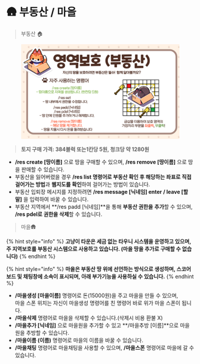 # 🛖 부동산 / 마을

> &#x20;부동산 🏠

<figure><img src="../../.gitbook/assets/image (5) (2).png" alt=""><figcaption></figcaption></figure>

> **토지 구매 가격: 384블럭 또는1칸당 5원, 청크당 약 1280원**

* **/res create \[땅이름]** 으로 땅을 구매할 수 있으며, **/res remove \[땅이름]** 으로 땅을 판매할 수 있습니다.&#x20;
* 부동산을 잃어버렸을 경우 **/res list 명령어로 부동산 확인 후 해당하는 좌표로 직접 걸어가는 방법**과 **웹지도를 확인**하여 걸어가는 방법이 있습니다.
* 부동산 입퇴장 메시지를 지정하려면 **/res message \[닉네임] enter / leave \[할말]** 을 입력하여 바꿀 수 있습니다.
* 부동산 지역에서 **/res padd \[닉네임]**을 통해 **부동산 권한을** **추가**할 수 있으며, **/res pdel로 권한을 삭제**할 수 있습니다.



> &#x20;마을🛖

{% hint style="info" %}
**고냥이 타운은 세금 없는 타우니 시스템을 운영하고 있으며, 주 지역보호를 부동산 시스템으로 사용하고 있습니다. (마을 땅을 추가로 구매할 수 없습니다)**&#x20;
{% endhint %}

{% hint style="info" %}
**마을은 부동산 땅 위에 선언하는 방식으로 생성하며, 스코어보드 및 채팅창에 소속이 표시되며, 아래 부가기능을 사용하실 수 있습니다.**
{% endhint %}

* **/마을생성 \[마을이름]** 명령어로 돈(15000원)을 주고 마을을 만들 수 있으며,\
  마을 스폰 위치는 자신이 마을생성 명령어를 친 명령어 바로 위가 마을 스폰이 됩니다.
* **/마을삭제** 명령어로 마을을 삭제할 수 있습니다.(삭제시 비용 환불 X)
* &#x20;**/마을추가 \[닉네임]** 으로 마을원을 추가할 수 있고 **/마을추방 \[이름]**으로 마을원을 추방할 수 있습니다.
* **/마을이름 (이름)** 명령어로 마을의 이름을 바꿀 수 있습니다.
* **/마을채팅** 명령어로 마을채팅을 사용할 수 있으며, **/마을스폰** 명령어로 마을에 갈 수 있습니다.



